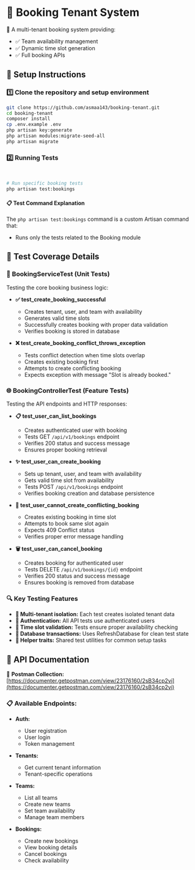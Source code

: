 # 🏢 Booking Tenant System

🔗 A multi-tenant booking system providing:

- ✅ Team availability management
- ✅ Dynamic time slot generation  
- ✅ Full booking APIs

## 🚀 Setup Instructions

### 1️⃣ Clone the repository and setup environment

```bash
git clone https://github.com/asmaa143/booking-tenant.git
cd booking-tenant
composer install
cp .env.example .env
php artisan key:generate
php artisan modules:migrate-seed-all
php artisan migrate
```

### 2️⃣ Running Tests

```bash


# Run specific booking tests
php artisan test:bookings
```

#### 📋 Test Command Explanation

The `php artisan test:bookings` command is a custom Artisan command that:
- Runs only the tests related to the Booking module
## 🧪 Test Coverage Details

### 🔧 BookingServiceTest (Unit Tests)
Testing the core booking business logic:

- **✅ test_create_booking_successful**
  - Creates tenant, user, and team with availability
  - Generates valid time slots
  - Successfully creates booking with proper data validation
  - Verifies booking is stored in database

- **❌ test_create_booking_conflict_throws_exception**
  - Tests conflict detection when time slots overlap
  - Creates existing booking first
  - Attempts to create conflicting booking
  - Expects exception with message "Slot is already booked."

### 🌐 BookingControllerTest (Feature Tests)
Testing the API endpoints and HTTP responses:

- **📋 test_user_can_list_bookings**
  - Creates authenticated user with booking
  - Tests GET `/api/v1/bookings` endpoint
  - Verifies 200 status and success message
  - Ensures proper booking retrieval

- **✨ test_user_can_create_booking**
  - Sets up tenant, user, and team with availability
  - Gets valid time slot from availability
  - Tests POST `/api/v1/bookings` endpoint
  - Verifies booking creation and database persistence

- **🚫 test_user_cannot_create_conflicting_booking**
  - Creates existing booking in time slot
  - Attempts to book same slot again
  - Expects 409 Conflict status
  - Verifies proper error message handling

- **🗑️ test_user_can_cancel_booking**
  - Creates booking for authenticated user
  - Tests DELETE `/api/v1/bookings/{id}` endpoint
  - Verifies 200 status and success message
  - Ensures booking is removed from database

### 🔍 Key Testing Features

- **🏢 Multi-tenant isolation:** Each test creates isolated tenant data
- **🔐 Authentication:** All API tests use authenticated users
- **📅 Time slot validation:** Tests ensure proper availability checking
- **🔄 Database transactions:** Uses RefreshDatabase for clean test state
- **🧩 Helper traits:** Shared test utilities for common setup tasks

## 📂 API Documentation

🔗 **Postman Collection:** [https://documenter.getpostman.com/view/23176160/2sB34cp2vi](https://documenter.getpostman.com/view/23176160/2sB34cp2vi)

### 📋 Available Endpoints:

- **Auth:**
  - User registration
  - User login
  - Token management

- **Tenants:**
  - Get current tenant information
  - Tenant-specific operations

- **Teams:**
  - List all teams
  - Create new teams
  - Set team availability
  - Manage team members

- **Bookings:**
  - Create new bookings
  - View booking details
  - Cancel bookings
  - Check availability
